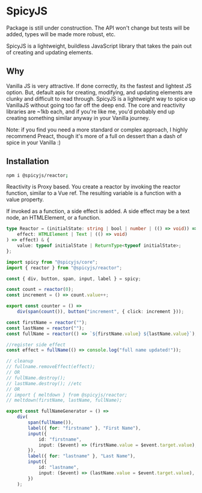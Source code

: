 # SpicyJS

Package is still under construction. The API won't change but tests will be added, types will be made more robust, etc.

SpicyJS is a lightweight, buildless JavaScript library that takes the pain out of creating and updating elements.

## Why

Vanilla JS is very attractive. If done correctly, its the fastest and lightest JS option. But, default apis for creating, modifying, and updating elements are clunky and difficult to read through. SpicyJS is a lightweight way to spice up VanillaJS without going too far off the deep end. The core and reactivity libraries are ~1kb each, and if you're like me, you'd probably end up creating something similar anyway in your Vanilla journey.

Note: if you find you need a more standard or complex approach, I highly recommend Preact, though it's more of a full on dessert than a dash of spice in your Vanilla :)

## Installation

```bash
npm i @spicyjs/reactor;
```

Reactivity is Proxy based. You create a reactor by invoking the reactor function, similar to a Vue ref. The resulting variable is a function with a value property.

If invoked as a function, a side effect is added. A side effect may be a text node, an HTMLElement, or a function.

```ts
type Reactor = (initialState: string | bool | number | (() => void)) => ((
	effect: HTMLElement | Text | (() => void)
) => effect) & {
	value: typeof initialState | ReturnType<typeof initialState>;
};
```

```ts
import spicy from "@spicyjs/core";
import { reactor } from "@spicyjs/reactor";

const { div, button, span, input, label } = spicy;

const count = reactor(0);
const increment = () => count.value++;

export const counter = () =>
	div(span(count()), button("increment", { click: increment }));

const firstName = reactor("");
const lastName = reactor("");
const fullName = reactor(() => `${firstName.value} ${lastName.value}`);

//register side effect
const effect = fullName(() => console.log("full name updated!"));

// cleanup
// fullname.removeEffect(effect);
// OR
// fullName.destroy();
// lastName.destroy(); //etc
// OR
// import { meltdown } from @spicyjs/reactor;
// meltdown(firstName, lastName, fullName);

export const fullNameGenerator = () =>
	div(
		span(fullName()),
		label({ for: "firstname" }, "First Name"),
		input({
			id: "firstname",
			input: ($event) => (firstName.value = $event.target.value),
		}),
		label({ for: "lastname" }, "Last Name"),
		input({
			id: "lastname",
			input: ($event) => (lastName.value = $event.target.value),
		})
	);
```
